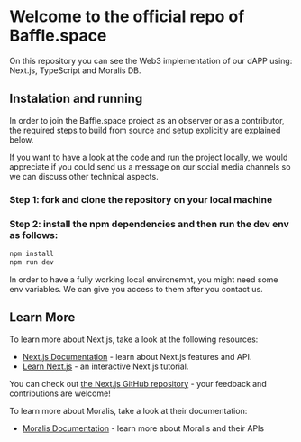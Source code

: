# Welcome to the official repo of Baffle.space

On this repository you can see the Web3 implementation of our dAPP using: Next.js, TypeScript and Moralis DB.

## Instalation and running

In order to join the Baffle.space project as an observer or as a contributor, the required steps to build from source and setup explicitly are explained below.

If you want to have a look at the code and run the project locally, we would appreciate if you could send us a message on our social media channels so we can discuss
other technical aspects.

### Step 1: fork and clone the repository on your local machine
### Step 2: install the npm dependencies and then run the dev env as follows:


```bash
npm install
npm run dev
```

In order to have a fully working local environemnt, you might need some env variables.
We can give you access to them after you contact us.

## Learn More

To learn more about Next.js, take a look at the following resources:

- [Next.js Documentation](https://nextjs.org/docs) - learn about Next.js features and API.
- [Learn Next.js](https://nextjs.org/learn) - an interactive Next.js tutorial.

You can check out [the Next.js GitHub repository](https://github.com/vercel/next.js/) - your feedback and contributions are welcome!

To learn more about Moralis, take a look at their documentation:

- [Moralis Documentation](https://moralis.io/) - learn more about Moralis and their APIs

